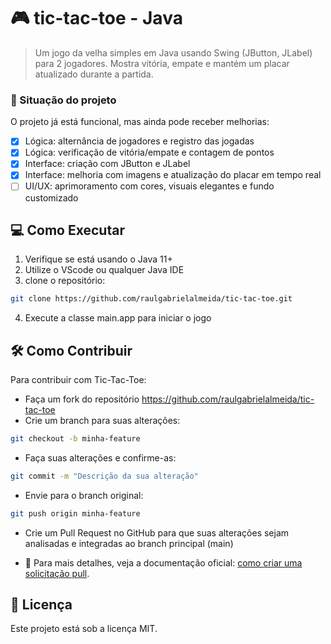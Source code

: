 # 🎮 tic-tac-toe - Java

> Um jogo da velha simples em Java usando Swing (JButton, JLabel) para 2 jogadores. Mostra vitória, empate e mantém um placar atualizado durante a partida.

### 📌 Situação do projeto

O projeto já está funcional, mas ainda pode receber melhorias:

- [x] Lógica: alternância de jogadores e registro das jogadas
- [x] Lógica: verificação de vitória/empate e contagem de pontos
- [x] Interface: criação com JButton e JLabel
- [x] Interface: melhoria com imagens e atualização do placar em tempo real
- [ ] UI/UX: aprimoramento com cores, visuais elegantes e fundo customizado

## 💻 Como Executar
1. Verifique se está usando o Java 11+
2. Utilize o VScode ou qualquer Java IDE
3. clone o repositório:
```bash
git clone https://github.com/raulgabrielalmeida/tic-tac-toe.git
```
4. Execute a classe main.app para iniciar o jogo

## 🛠️ Como Contribuir

Para contribuir com Tic-Tac-Toe:

- Faça um fork do repositório https://github.com/raulgabrielalmeida/tic-tac-toe
- Crie um branch para suas alterações:
```bash
git checkout -b minha-feature
```
- Faça suas alterações e confirme-as:
```bash
git commit -m "Descrição da sua alteração"
```
- Envie para o branch original:
```bash
git push origin minha-feature
```

- Crie um Pull Request no GitHub para que suas alterações sejam analisadas e integradas ao branch principal (main)

- 🔗 Para mais detalhes, veja a documentação oficial: [como criar uma solicitação pull](https://help.github.com/en/github/collaborating-with-issues-and-pull-requests/creating-a-pull-request).

## 📝 Licença

Este projeto está sob a licença MIT.
